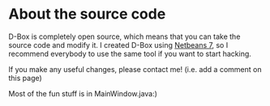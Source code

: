 # About the source code #

D-Box is completely open source, which means that you can take the source code and modify it. I created D-Box using [Netbeans 7](http://netbeans.org), so I recommend everybody to use the same tool if you want to start hacking.

If you make any useful changes, please contact me! (i.e. add a comment on this page)

Most of the fun stuff is in MainWindow.java:)